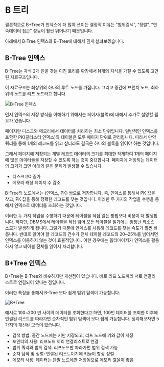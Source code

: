 # B 트리

결론적으로 B+Tree가 인덱스에 더 많이 쓰이는 결정적 이유는 “범위검색”, “정렬”, “연속데이터 접근” 성능이 훨씬 뛰어나기 때문입니다.

아래에서 B-Tree 인덱스와 B+Tree에 대해서 깊게 살펴보겠습니다.

## B-Tree 인덱스

B-Tree는 자식 2개 만을 갖는 이진 트리를 확장해서 N개의 자식을 가질 수 있도록 고안된 자료구조입니다.

이 자료구조는 최상위의 하나의 루트 노드를 가집니다. 그리고 중간에 브랜치 노드, 최하위의 노드를 리프 노드라고 합니다.

![B-Tree 인덱스](https://blog.kakaocdn.net/dna/djhlni/btrXnJAFNh0/AAAAAAAAAAAAAAAAAAAAAKSjTmRIzxVIaSMDmGfav6lRDKGejU2XR615TFO3nDZ5/img.png?credential=yqXZFxpELC7KVnFOS48ylbz2pIh7yKj8&expires=1759244399&allow_ip=&allow_referer=&signature=dv%2B%2FJJkepUDLQa%2BUOUeyI3yFS1g%3D)

먼저 인덱스의 저장 방식을 이해하기 위해서는 페이지(블럭)에 대해서 추가로 설명할 필요가 있습니다.

페이지란 디스크와 메모리에서 데이터를 처리하는 최소 단위입니다. 일반적인 인덱스를 포함한 PK(클러스터 인덱스)와 테이블은 모두 페이지 단위로 관리됩니다.
따라서 만약 쿼리를 통해 1개의 레코드를 읽고 싶더라도 결국은 하나의 블록을 읽어야 하는 것입니다.

그래서 페이지에 저장되는 개별 레코드 데이터의 크기를 최대한 작게하여 1개의 페이지에 많은 데이터들을 저장할 수 있도록 하는 것이 중요합니다.
페이지에 저장되는 데이터의 크기가 크면 아래와 같은 문제가 발생할 수 있습니다.

- 디스크 I/O 증가
- 메모리 캐싱 페이지 수 감소

B-Tree의 노드에서는 (인덱스, PK) 쌍으로 저장합니다. 즉, 인덱스를 통해서 PK 값을 찾고, PK 값을 통해 정확한 레코드를 찾는 것입니다.
이러한 두 가지의 작업을 수행을 통해서 인덱스로 데이터를 조회하는 것입니다.

이러한 두 가지 작업을 수행하기 때문에 테이블을 직접 읽는 방법보다 비용이 더 발생합니다. 하지만, DBMS에서 테이블을 직접 읽어 모든 테이블을 읽기에는 엄청난 리소스 소모가 발생하게 됩니다.
그렇기 때문에 인덱스를 사용해 레코드를 찾는 속도가 훨씬 빠릅니다. 반대로 읽어야 할 레코드의 건수가 전체 테이블 레코드의 20~25%를 넘어서면 인덱스를 이용하지 않는 것이 효율적입니다.
이런 경우에는 옵티마이저가 인덱스를 활용하지 않고 테이블 전체를 읽어서 처리합니다.

## B+Tree 인덱스

B+Tree는 B-Tree와 비슷하지만 개선점이 있습니다. 바로 리프 노드끼리 서로 연결리스트로 연결되어 있다는 점입니다.

이러한 특징을 통해서 B-Tree 보다 쉽게 범위 탐색이 가능합니다.

![B+Tree](https://img1.daumcdn.net/thumb/R1280x0/?scode=mtistory2&fname=https%3A%2F%2Fblog.kakaocdn.net%2Fdna%2FlmNml%2FbtrhSZR4BuI%2FAAAAAAAAAAAAAAAAAAAAAJ52OYh7p9Ib3J7Xd4KxFH5FdYJSzlqf7CXU7JDFSYjX%2Fimg.png%3Fcredential%3DyqXZFxpELC7KVnFOS48ylbz2pIh7yKj8%26expires%3D1759244399%26allow_ip%3D%26allow_referer%3D%26signature%3DuvshUJjwBo9zRExrjAV9gHwklOk%253D)

예시로 100~200 번 사이의 데이터를 조회한다고 하면, 100번 데이터를 조회한 이후에 연결된 리스트를 따라가면 순차적인 범위 탐색이 보다 쉽게 가능합니다.
정리해보자면 5가지의 개선된 모습이 있습니다.

- 검색 방법: 중간 노드에는 키만 저장되고, 리프 노드에 키와 값이 저장
- 포인터의 사용: 리프노드 끼리 연결리스트로 연결
- 범위 쿼리와 범위 검색: 리프노드만 따라가면 범위 검색 가능
- 순차 탐색 및 정렬: 연결된 리스트이기에 키들이 항상 정렬
- 메모리 사용: 데이터는 단말 노드에만 저장됨으로 메모리 효율이 좋음